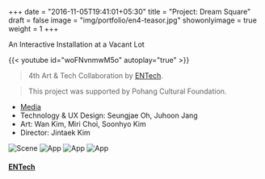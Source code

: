 +++
date = "2016-11-05T19:41:01+05:30"
title = "Project: Dream Square"
draft = false
image = "img/portfolio/en4-teasor.jpg"
showonlyimage = true
weight = 1
+++

An Interactive Installation at a Vacant Lot
<!--more-->

{{< youtube id="woFNvnmwM5o" autoplay="true" >}}

> 4th Art & Tech Collaboration by [ENTech](https://www.arttech.biz/).

> This project was supported by Pohang Cultural Foundation.

* [Media](http://www.kyongbuk.co.kr/news/articleView.html?idxno=1059262#09Sk) 
* Technology & UX Design: Seungjae Oh, Juhoon Jang
* Art: Wan Kim, Miri Choi, Soonhyo Kim
* Director: Jintaek Kim

![Scene][1]
![App][2]
![App][3]
![App][4]

#### [ENTech](https://www.facebook.com/arttechbiz)

[1]: /img/portfolio/en4-scene.jpg
[2]: /img/portfolio/en4-under.jpg
[3]: /img/portfolio/en4-chair.jpg
[4]: /img/portfolio/en4-infinity.jpg
